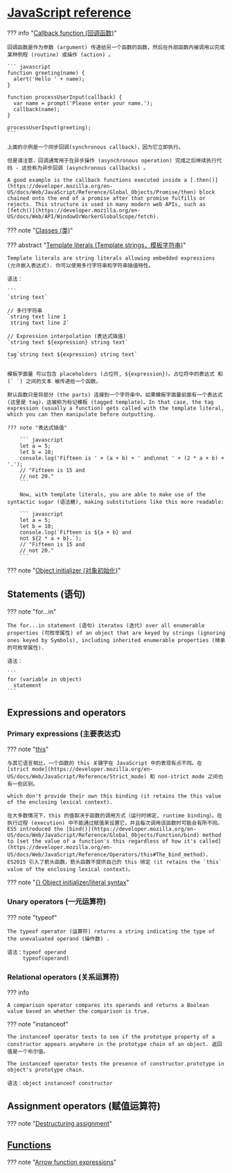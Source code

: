 
# [JavaScript reference](https://developer.mozilla.org/en-US/docs/Web/JavaScript/Reference)

??? info "[Callback function (回调函数)](https://developer.mozilla.org/en-US/docs/Glossary/Callback_function)"

    回调函数是作为参数 (argument) 传递给另一个函数的函数，然后在外部函数内被调用以完成某种例程 (routine) 或操作 (action) 。

    ``` javascript
    function greeting(name) {
      alert('Hello ' + name);
    }

    function processUserInput(callback) {
      var name = prompt('Please enter your name.');
      callback(name);
    }

    processUserInput(greeting);
    ```

    上面的示例是一个同步回调(synchronous callback)，因为它立即执行。

    但是请注意，回调通常用于在异步操作 (asynchronous operation) 完成之后继续执行代码 - 这些称为异步回调 (asynchronous callbacks) 。

    A good example is the callback functions executed inside a [.then()](https://developer.mozilla.org/en-US/docs/Web/JavaScript/Reference/Global_Objects/Promise/then) block chained onto the end of a promise after that promise fulfills or rejects. This structure is used in many modern web APIs, such as [fetch()](https://developer.mozilla.org/en-US/docs/Web/API/WindowOrWorkerGlobalScope/fetch).


??? note "[Classes (类)](https://developer.mozilla.org/en-US/docs/Web/JavaScript/Reference/Classes)"

??? abstract "[Template literals (Template strings，模板字符串)](https://developer.mozilla.org/en-US/docs/Web/JavaScript/Reference/Template_literals)"

    Template literals are string literals allowing embedded expressions (允许嵌入表达式). 你可以使用多行字符串和字符串插值特性。

    语法：

    ```
    `string text`

    // 多行字符串
    `string text line 1
     string text line 2`

    // Expression interpolation (表达式插值)
    `string text ${expression} string text`

    tag`string text ${expression} string text`
    ```

    模板字面量 可以包含 placeholders (占位符, ${expression})。占位符中的表达式 和 (` `) 之间的文本 被传递给一个函数。

    默认函数只是将部分 (the parts) 连接到一个字符串中。如果模板字面量前面有一个表达式(这里是 tag)，这被称为标记模板 (tagged template)。In that case, the tag expression (usually a function) gets called with the template literal, which you can then manipulate before outputting.

    ??? note "表达式插值"

        ``` javascript
        let a = 5;
        let b = 10;
        console.log('Fifteen is ' + (a + b) + ' and\nnot ' + (2 * a + b) + '.');
        // "Fifteen is 15 and
        // not 20."
        ```

        Now, with template literals, you are able to make use of the syntactic sugar (语法糖), making substitutions like this more readable:

        ``` javascript
        let a = 5;
        let b = 10;
        console.log(`Fifteen is ${a + b} and
        not ${2 * a + b}.`);
        // "Fifteen is 15 and
        // not 20."
        ```



??? note "[Object initializer (对象初始化)](https://developer.mozilla.org/en-US/docs/Web/JavaScript/Reference/Operators/Object_initializer)"

## Statements (语句)

??? note "for...in"

    The for...in statement (语句) iterates (迭代) over all enumerable properties (可枚举属性) of an object that are keyed by strings (ignoring ones keyed by Symbols), including inherited enumerable properties (继承的可枚举属性).

    语法：

    ```
    for (variable in object)
      statement
    ```






## Expressions and operators

### Primary expressions (主要表达式)

??? note "[this](https://developer.mozilla.org/en-US/docs/Web/JavaScript/Reference/Operators/this)"

    与其它语言相比，一个函数的 this 关键字在 JavaScript 中的表现有点不同。在 [strict mode](https://developer.mozilla.org/en-US/docs/Web/JavaScript/Reference/Strict_mode) 和 non-strict mode 之间也有一些区别。

    which don't provide their own this binding (it retains the this value of the enclosing lexical context).

    在大多数情况下，this 的值取决于函数的调用方式（运行时绑定, runtime binding）。在执行过程 (execution) 中不能通过赋值来设置它，并且每次调用该函数时可能会有所不同。ES5 introduced the [bind()](https://developer.mozilla.org/en-US/docs/Web/JavaScript/Reference/Global_Objects/Function/bind) method to [set the value of a function's this regardless of how it's called](https://developer.mozilla.org/en-US/docs/Web/JavaScript/Reference/Operators/this#The_bind_method)，ES2015 引入了箭头函数，箭头函数不提供自己的 this 绑定 (it retains the `this` value of the enclosing lexical context)。


??? note "[{} Object initializer/literal syntax](https://developer.mozilla.org/en-US/docs/Web/JavaScript/Reference/Operators/Object_initializer)"

### Unary operators (一元运算符)

??? note "typeof"

    The typeof operator (运算符) returns a string indicating the type of the unevaluated operand (操作数) .

    语法：typeof operand
         typeof(operand)


### Relational operators (关系运算符)

??? info

    A comparison operator compares its operands and returns a Boolean value based on whether the comparison is true.

??? note "instanceof"

    The instanceof operator tests to see if the prototype property of a constructor appears anywhere in the prototype chain of an object. 返回值是一个布尔值。

    The instanceof operator tests the presence of constructor.prototype in object's prototype chain.

    语法：object instanceof constructor





## Assignment operators (赋值运算符)

??? note "[Destructuring assignment](https://developer.mozilla.org/en-US/docs/Web/JavaScript/Reference/Operators/Destructuring_assignment)"



## [Functions](https://developer.mozilla.org/en-US/docs/Web/JavaScript/Reference/Functions)

??? note "[Arrow function expressions](https://developer.mozilla.org/en-US/docs/Web/JavaScript/Reference/Functions/Arrow_functions)"

